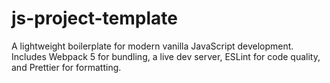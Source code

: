 # js-project-template
A lightweight boilerplate for modern vanilla JavaScript development. Includes Webpack 5 for bundling, a live dev server, ESLint for code quality, and Prettier for formatting.
